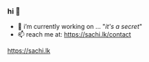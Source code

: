 ### hi 👋


- 🔭 i’m currently working on ... "*it's a secret*"
- 📫 reach me at: https://sachi.lk/contact

https://sachi.lk
